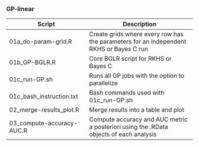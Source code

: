 ### GP-linear

| Script                    | Description                                                                            |
| ------------------------- | -------------------------------------------------------------------------------------- |
| 01a_do-param-grid.R       | Create grids where every row has the parameters for an independent RKHS or Bayes C run |
| 01b_GP-BGLR.R             | Core BGLR script for RKHS or Bayes C                                                   |
| 01c_run-GP.sh             | Runs all GP jobs with the option to parallelize                                        |
| 01c_bash_instruction.txt  | Bash commands used with 01c_run-GP.sh                                                  |
| 02_merge-results_plot.R   | Merge results into a table and plot                                                    |
| 03_compute-accuracy-AUC.R | Compute accuracy and AUC metric a posteriori using the .RData objects of each analysis |